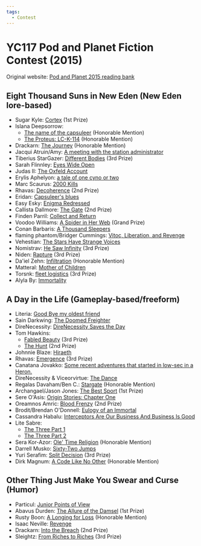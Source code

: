 ```yaml
---
tags:
  - Contest
---
```


# YC117 Pod and Planet Fiction Contest (2015)

Original website: [Pod and Planet 2015 reading bank](https://podandplanet.wixsite.com/podandplanet/copy-of-contest-entries)

## Eight Thousand Suns in New Eden (New Eden lore-based)

- Sugar Kyle: [Cortex](../authors/miscauthors/cortex.md) (1st Prize)
- Islana Deepsorrow:
    - [The name of the capsuleer](../authors/islanadeepsorrow/thenameofthecapsuleer.md) (Honorable Mention)
    - [The Proteus: LC-K-114](../authors/islanadeepsorrow/theproteuslck114.md) (Honorable Mention)
- Drackarn: [The Journey](../authors/drackarn/thejourney.md) (Honorable Mention)
- Jacqui Atruin/Amy: [A meeting with the station administrator](../authors/miscauthors/ameetingwiththestationadministrator.md)
- Tiberius StarGazer: [Different Bodies](../authors/miscauthors/differentbodies.md) (3rd Prize)
- Sarah Flinnley: [Eyes Wide Open](../authors/miscauthors/eyeswideopen.md)
- Judas II: [The Oxfeld Account](../authors/miscauthors/theoxfeldaccount.md)
- Erylis Aphelyon: [a tale of one cyno or two](../authors/miscauthors/ataleofonecynoortwo.md)
- Marc Scaurus: [2000 Kills](../authors/miscauthors/marcscaurus_2000kills.md)
- Rhavas: [Decoherence](../authors/rhavas/decoherence.md) (2nd Prize)
- Eridan: [Capsuleer's blues](../authors/miscauthors/capsuleersblues.md)
- Easy Esky: [Enigma Redressed](../authors/miscauthors/enigmaredressed.md)
- Callista Dallmore: [The Gate](../authors/miscauthors/callistadallmore_thegate.md) (2nd Prize)
- Finden Parril: [Collect and Return](../authors/miscauthors/collectandreturn.md)
- Voodoo Williams: [A Spider in Her Web](../authors/miscauthors/aspiderinherweb.md) (Grand Prize)
- Conan Barbaris: [A Thousand Sleepers](../authors/miscauthors/athousandsleepers.md)
- flaming phantom/Bridger Cummings: [Vitoc, Liberation, and Revenge](../authors/miscauthors/vitocliberationandrevenge.md)
- Vehestian: [The Stars Have Strange Voices](../authors/miscauthors/thestarshavestrangevoices.md)
- Nomistrav: [He Saw Infinity](../authors/nomistrav.md/hesawinfinity.md) (3rd Prize)
- Niden: [Rapture](../authors/miscauthors/niden_rapture.md) (3rd Prize)
- Da'iel Zehn: [Infiltration](../authors/daielzehn/infiltration.md) (Honorable Mention)
- Matteral: [Mother of Children](../authors/miscauthors/matteral_motherofchildren.md)
- Torsnk: [fleet logistics](../authors/miscauthors/torsnk_fleetlogistics.md) (3rd Prize)
- Alyla By: [Immortality](../authors/miscauthors/alylaby_immortality.md)

## A Day in the Life (Gameplay-based/freeform)

- Literia: [Good Bye my oldest friend](../authors/literia/goodbyemyoldestfriend.md)
- Sain Darkwing: [The Doomed Freighter](../authors/miscauthors/thedoomedfreighter.md)
- DireNecessity: [DireNecessity Saves the Day](../authors/direnecessity/direnecessitysavestheday.md)
- Tom Hawkins:
    - [Fabled Beauty](../authors/tomhawkins/fabledbeauty.md) (3rd Prize)
    - [The Hunt](../authors/tomhawkins/thehunt.md) (2nd Prize)
- Johnnie Blaze: [Hiraeth](../authors/miscauthors/hiraeth.md)
- Rhavas: [Emergence](../authors/rhavas/emergence.md) (3rd Prize)
- Canatana Jovakko: [Some recent adventures that started in low-sec in a Heron.](../authors/miscauthors/somerecentadventuresthatstartedinlowsecinaheron.md)
- DireNecessity & Viceorvirtue: [The Dance](../authors/direnecessity/thedance.md)
- Regalas Davaham/Ben C.: [Stargate](../authors/miscauthors/regalasdavaham_stargate.md) (Honorable Mention)
- Archangael/Jason Jones: [The Best Sport](../authors/miscauthors/thebestsport.md) (1st Prize)
- Sere O'Asis: [Origin Stories:  Chapter One](../authors/miscauthors/sereoasis_originstorieschapterone.md)
- Oreamnos Amric: [Blood Frenzy](../authors/oreamnosamric/bloodfrenzy.md) (2nd Prize)
- Brodit/Brendan O'Donnell: [Eulogy of an Immortal](../authors/miscauthors/eulogyofanimmortal.md)
- Cassandra Habalu: [Interceptors Are Our Business And Business Is Good](../authors/miscauthors/interceptorsareourbusinessandbusinessisgood.md)
- Lite Sabre:
    - [The Three Part 1](../authors/miscauthors/litesabre_thethree.md#the-three-part-1)
    - [The Three Part 2](../authors/miscauthors/litesabre_thethree.md#the-three-part-2)
- Sera Kor-Azor: [Ole' Time Religion](../authors/miscauthors/oletimereligion.md) (Honorable Mention)
- Darrell Musko: [Sixty-Two Jumps](../authors/miscauthors/sixty-twojumps.md)
- Yuri Serafim: [Split Decision](../authors/miscauthors/splitdecision.md) (3rd Prize)
- Dirk Magnum: [A Code Like No Other](../authors/miscauthors/acodelikenoother.md) (Honorable Mention)


## Other Thing Just Make You Swear and Curse (Humor)

- Particul: [Junior Points of View](../authors/miscauthors/juniorpointsofview.md)
- Abavus Durden: [The Allure of the Damsel](../authors/miscauthors/theallureofthedamsel.md) (1st Prize)
- Rusty Boon: [A Longing for Loss](../authors/miscauthors/alongingforloss.md) (Honorable Mention)
- Isaac Neville: [Revenge](../authors/miscauthors/isaacneville_revenge.md)
- Drackarn: [Into the Breach](../authors/drackarn/intothebreach.md) (2nd Prize)
- Sleightz: [From Riches to Riches](../authors/miscauthors/fromrichestoriches.md) (3rd Prize)